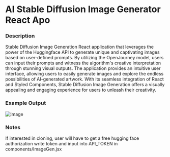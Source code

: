 # AI Stable Diffusion Image Generator React Apo
### Description
Stable Diffusion Image Generation React application that leverages the power of the Huggingface API to generate unique and captivating images based on user-defined prompts. By utilizing the OpenJourney model, users can input their prompts and witness the algorithm's creative interpretation through stunning visual outputs. The application provides an intuitive user interface, allowing users to easily generate images and explore the endless possibilities of AI-generated artwork. With its seamless integration of React and Styled Components, Stable Diffusion Image Generation offers a visually appealing and engaging experience for users to unleash their creativity.

### Example Output
![image](https://github.com/petermartens98/AI-Stable-Diffusion-Image-Generator-React-Apo/assets/87671757/a5ff321d-62c0-4535-bd93-37523104425d)

### Notes
If interested in cloning, user will have to get a free hugging face authorization write token and input into API_TOKEN in components/ImageGen.jsx
